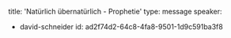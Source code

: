 title: 'Natürlich übernatürlich - Prophetie'
type: message
speaker:
  - david-schneider
id: ad2f74d2-64c8-4fa8-9501-1d9c591ba3f8
